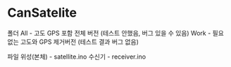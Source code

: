 # CanSatelite

폴더
All - 고도 GPS 포함 전체 버전 (테스트 안했음, 버그 있을 수 있음)
Work - 필요없는 고도와 GPS 제거버전 (테스트 결과 버그 없음)

파일
위성(본체) - satellite.ino
수신기 - receiver.ino
